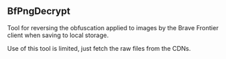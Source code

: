 BfPngDecrypt
------------

Tool for reversing the obfuscation applied to images by the Brave Frontier client when saving to local storage.

Use of this tool is limited, just fetch the raw files from the CDNs.
